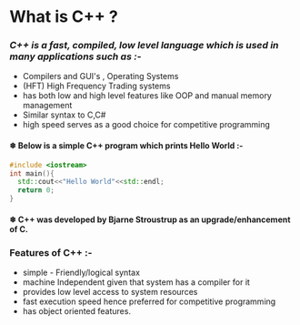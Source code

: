 # What is C++ ?

### *C++ is a fast, compiled, low level language which is used in many applications such as :-*

* Compilers and GUI's , Operating Systems
* (HFT) High Frequency Trading systems
* has both low and high level features like OOP and manual memory management
* Similar syntax to C,C#
* high speed serves as a good choice for competitive programming

#### ❄ Below is a simple C++ program which prints Hello World :-

``` cpp
#include <iostream>
int main(){
  std::cout<<"Hello World"<<std::endl;
  return 0;
}
```
#### ❄ C++ was developed by Bjarne Stroustrup as an upgrade/enhancement of C.

### Features of C++ :-

* simple - Friendly/logical syntax
* machine Independent given that system has a compiler for it
* provides low level access to system resources
* fast execution speed hence preferred for competitive programming
* has object oriented features.

  



